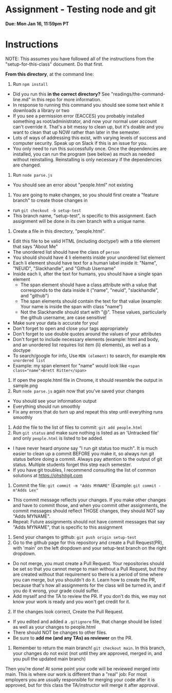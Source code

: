 # Assignment - Testing node and git

**Due: Mon Jan 16, 11:59pm PT** 

# Instructions

NOTE: This assumes you have followed all of the instructions from the "setup-for-this-class" document.  Do that first.

**From this directory**, at the command line:

1. Run `npm install`
  * Did you run this **in the correct directory?** See "readings/the-command-line.md" in this repo for more information.
  * In response to running this command you should see some text while it downloads a library or two
  * If you see a permission error (EACCES) you probably installed something as root/administrator, and now your normal user account can't override it. That's a bit messy to clean up, but it's doable and you want to clean that up NOW rather than later in the semester.
  * Lots of ways of addressing this exist, with varying levels of success and computer security.  Speak up on Slack if this is an issue for you.
  * You only need to run this successfully once.  Once the dependencies are installed, you can run the program (see below) as much as needed without reinstalling.  Reinstalling is only necessary if the dependencies are changed.
1. Run `node parse.js`  
  * You should see an error about "people.html" not existing
1. You are going to make changes, so you should first create a "feature branch" to create those changes in
  * run `git checkout -b setup-test`
  * This branch name, "setup-test", is specific to this assignment.  Each assignment will be done in its own branch with a unique name.
1. Create a file in this directory, "people.html".  
  * Edit this file to be valid HTML (including doctype!) with a title element that says "About Me"
  * The unordered list should have the class of `person`
  * You should should have 4 li elements inside your unordered list element
  * Each li element should have text for a human label inside it: "Name", "NEUID", "Slackhandle", and "Github Username"
  * Inside each li, after the text for humans, you should have a single span element
    * The span element should have a class attribute with a value that corresponds to the data inside it ("name", "neuid", "slackhandle", and "github")
    * The span elements should contain the text for that value (example: Your name is inside the span with class "name")
    * Not the Slackhandle should start with "@".  These values, particularly the github username, are case sensitive!
  * Make sure your data is accurate for you!
  * Don't forget to open and close your tags appropriately
  * Don't forget to use double quotes around the values of your attributes
  * Don't forget to include necessary elements (example: html and body, and an unordered list requires list item (li) elements), as well as a doctype
  * To search/google for info, Use `MDN (element)` to search, for example `MDN unordered list` 
  * Example: my span element for "name" would look like `<span class="name">Brett Ritter</span>`
1. If open the people.html file in Chrome, it should resemble the output in sample.png
1. Run `node parse.js` again now that you've saved your changes
  * You should see your information output
  * Everything should run smoothly
  * Fix any errors that do turn up and repeat this step until everything runs smoothly
1. Add the file to the list of files to commit: `git add people.html`
1. Run `git status` and make sure nothing is listed as an 'Untracked file' and only `people.html` is listed to be added.
  * I have never heard *anyone* say "I run git status too much".  It is much easier to clean up a commit BEFORE you make it, so always run git status before doing a commit.  Always pay attention to the output of git status.  Multiple students forget this step each semester.
  * If you have git troubles, I recommend consulting the list of common solutions at https://ohshitgit.com
1. Commit the file: `git commit -m "Adds MYNAME"` (Example: `git commit -m"Adds Lex"`
  * This commit message reflects your changes.  If you make other changes and have to commit those, and when you commit other assignments, the commit messages should reflect THOSE changes, they should NOT say "Adds MYNAME".
  * Repeat: Future assignments should not have commit messages that say "Adds MYNAME", that is specific to this assignment
1. Send your changes to github: `git push origin setup-test` 
1. Go to the github page for this repository and create a Pull Request(PR), with 'main' on the left dropdown and your setup-test branch on the right dropdown.
  * Do not merge, you must create a Pull Request.  Your repositories should be set so that you cannot merge to main without a Pull Request, but they are created without that requirement so there is a period of time where you can merge, but you shouldn't do it.  Learn how to create the PR, because that's how all assignments for the class will be turned in, and if you do it wrong, your grade could suffer.
  * Add myself and the TA to review the PR.  If you don't do this, we may not know your work is ready and you won't get credit for it.
2. If the changes look correct, Create the Pull Request.
  * If you edited and added a `.gitignore` file, that change should be listed as well as your changes to people.html
  * There should NOT be changes to other files.
  * Be sure to **add me (and any TAs) as reviewer** on the PR.
1. Remember to return the main branch!  `git checkout main`.  In this branch, your changes do not exist (not until they are approved, merged in, and you pull the updated main branch)

Then you're done! At some point your code will be reviewed merged into main. This is where our work is different than a "real" job: For most employers you are usually responsible for merging your code after it is approved, but for this class the TA/instructor will merge it after approval.

